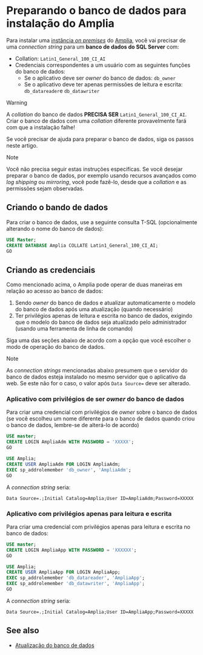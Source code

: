 ﻿# Preparando o banco de dados para instalação do Amplia

Para instalar uma [instância *on premises*](index.md) do [Amplia](../index.md), você vai precisar de uma *connection string* para um **banco de dados do SQL Server** com:

* Collation: `Latin1_General_100_CI_AI`
* Credenciais correspondentes a um usuário com as seguintes funções do banco de dados:
    * Se o aplicativo deve ser *owner* do banco de dados: `db_owner`
    * Se o aplicativo deve ter apenas permissões de leitura e escrita: `db_datareader`e `db_datawriter`

> [!WARNING]
> A *collation* do banco de dados **PRECISA SER** `Latin1_General_100_CI_AI`. Criar o banco de dados com uma *collation* diferente provavelmente fará com que a instalação falhe!

Se você precisar de ajuda para preparar o banco de dados, siga os passos neste artigo.
> [!NOTE]
> Você não precisa seguir estas instruções especifícas. Se você desejar preparar o banco de dados,
> por exemplo usando recursos avançados como *log shipping* ou *mirroring*, você pode fazê-lo, desde que a *collation* e as permissões sejam observadas.

## Criando o bando de dados

Para criar o banco de dados, use a seguinte consulta T-SQL (opcionalmente alterando o nome do banco de dados):

```sql
USE Master;
CREATE DATABASE Amplia COLLATE Latin1_General_100_CI_AI;
GO
```

## Criando as credenciais 

Como mencionado acima, o Amplia pode operar de duas maneiras em relação ao acesso ao banco de dados:

1. Sendo *owner* do banco de dados e atualizar automaticamente o modelo do banco de dados após uma atualização (quando necessário)
1. Ter privilégios apenas de leitura e escrita no banco de dados, exigindo que o modelo do banco de dados seja atualizado pelo administrador (usando uma ferramenta de linha de comando)

Siga uma das seções abaixo de acordo com a opção que você escolher o modo de operação do banco de dados.

> [!NOTE]
> As *connection strings* mencionadas abaixo presumem que o servidor do banco de dados esteja instalado no mesmo servidor que o aplicativo da web. Se este não for o caso,
> o valor após `Data Source=` deve ser alterado.

### Aplicativo com privilégios de ser *owner* do banco de dados

Para criar uma credencial com privilégios de *owner* sobre o banco de dados (se você escolheu um nome diferente para o banco de dados quando criou o banco de dados, lembre-se de alterá-lo de acordo)

```sql
USE master;
CREATE LOGIN AmpliaAdm WITH PASSWORD = 'XXXXX';
GO

USE Amplia;
CREATE USER AmpliaAdm FOR LOGIN AmpliaAdm;
EXEC sp_addrolemember 'db_owner', 'AmpliaAdm';
GO
```

A *connection string* seria:

```
Data Source=.;Initial Catalog=Amplia;User ID=AmpliaAdm;Password=XXXXX
```

### Aplicativo com privilégios apenas para leitura e escrita

Para criar uma credencial com privilégios apenas para leitura e escrita no banco de dados:

```sql
USE master;
CREATE LOGIN AmpliaApp WITH PASSWORD = 'XXXXXX';
GO

USE Amplia;
CREATE USER AmpliaApp FOR LOGIN AmpliaApp;
EXEC sp_addrolemember 'db_datareader', 'AmpliaApp';
EXEC sp_addrolemember 'db_datawriter', 'AmpliaApp';
GO
```

A *connection string* seria:

```
Data Source=.;Initial Catalog=Amplia;User ID=AmpliaApp;Password=XXXXX
```

## See also

* [Atualização do banco de dados](database-update.md)
